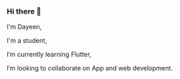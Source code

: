 ### Hi there 👋

I'm Dayeen,

I'm a student,

I’m currently learning Flutter,

I’m looking to collaborate on App and web development.


